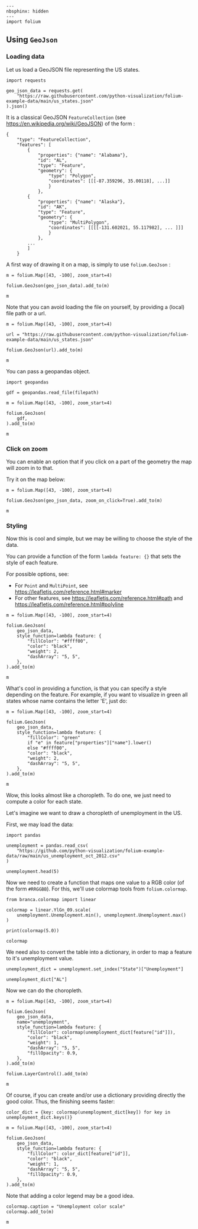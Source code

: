 ```{code-cell} ipython3
---
nbsphinx: hidden
---
import folium
```

## Using `GeoJson`

### Loading data

Let us load a GeoJSON file representing the US states.

```{code-cell} ipython3
import requests

geo_json_data = requests.get(
    "https://raw.githubusercontent.com/python-visualization/folium-example-data/main/us_states.json"
).json()
```

It is a classical GeoJSON `FeatureCollection` (see https://en.wikipedia.org/wiki/GeoJSON) of the form :

    {
        "type": "FeatureCollection",
        "features": [
            {
                "properties": {"name": "Alabama"},
                "id": "AL",
                "type": "Feature",
                "geometry": {
                    "type": "Polygon",
                    "coordinates": [[[-87.359296, 35.00118], ...]]
                    }
                },
            {
                "properties": {"name": "Alaska"},
                "id": "AK",
                "type": "Feature",
                "geometry": {
                    "type": "MultiPolygon",
                    "coordinates": [[[[-131.602021, 55.117982], ... ]]]
                    }
                },
            ...
            ]
        }

A first way of drawing it on a map, is simply to use `folium.GeoJson` :

```{code-cell} ipython3
m = folium.Map([43, -100], zoom_start=4)

folium.GeoJson(geo_json_data).add_to(m)

m
```

Note that you can avoid loading the file on yourself, 
by providing a (local) file path or a url.

```{code-cell} ipython3
m = folium.Map([43, -100], zoom_start=4)

url = "https://raw.githubusercontent.com/python-visualization/folium-example-data/main/us_states.json"

folium.GeoJson(url).add_to(m)

m
```

You can pass a geopandas object.

```{code-cell} ipython3
import geopandas

gdf = geopandas.read_file(filepath)

m = folium.Map([43, -100], zoom_start=4)

folium.GeoJson(
    gdf,
).add_to(m)

m
```

### Click on zoom

You can enable an option that if you click on a part of the geometry the map will zoom in to that.

Try it on the map below:

```{code-cell} ipython3
m = folium.Map([43, -100], zoom_start=4)

folium.GeoJson(geo_json_data, zoom_on_click=True).add_to(m)

m
```

### Styling

Now this is cool and simple, but we may be willing to choose the style of the data.

You can provide a function of the form `lambda feature: {}` that sets the style of each feature.

For possible options, see:

* For `Point` and `MultiPoint`, see https://leafletjs.com/reference.html#marker
* For other features, see https://leafletjs.com/reference.html#path and https://leafletjs.com/reference.html#polyline

```{code-cell} ipython3
m = folium.Map([43, -100], zoom_start=4)

folium.GeoJson(
    geo_json_data,
    style_function=lambda feature: {
        "fillColor": "#ffff00",
        "color": "black",
        "weight": 2,
        "dashArray": "5, 5",
    },
).add_to(m)

m
```

What's cool in providing a function, is that you can specify a style depending on the feature. For example, if you want to visualize in green all states whose name contains the letter 'E', just do:

```{code-cell} ipython3
m = folium.Map([43, -100], zoom_start=4)

folium.GeoJson(
    geo_json_data,
    style_function=lambda feature: {
        "fillColor": "green"
        if "e" in feature["properties"]["name"].lower()
        else "#ffff00",
        "color": "black",
        "weight": 2,
        "dashArray": "5, 5",
    },
).add_to(m)

m
```

Wow, this looks almost like a choropleth. To do one, we just need to compute a color for each state.

Let's imagine we want to draw a choropleth of unemployment in the US.

First, we may load the data:

```{code-cell} ipython3
import pandas

unemployment = pandas.read_csv(
    "https://github.com/python-visualization/folium-example-data/raw/main/us_unemployment_oct_2012.csv"
)

unemployment.head(5)
```

Now we need to create a function that maps one value to a RGB color (of the form `#RRGGBB`).
For this, we'll use colormap tools from `folium.colormap`.

```{code-cell} ipython3
from branca.colormap import linear

colormap = linear.YlGn_09.scale(
    unemployment.Unemployment.min(), unemployment.Unemployment.max()
)

print(colormap(5.0))

colormap
```

We need also to convert the table into a dictionary, in order to map a feature to it's unemployment value.

```{code-cell} ipython3
unemployment_dict = unemployment.set_index("State")["Unemployment"]

unemployment_dict["AL"]
```

Now we can do the choropleth.

```{code-cell} ipython3
m = folium.Map([43, -100], zoom_start=4)

folium.GeoJson(
    geo_json_data,
    name="unemployment",
    style_function=lambda feature: {
        "fillColor": colormap(unemployment_dict[feature["id"]]),
        "color": "black",
        "weight": 1,
        "dashArray": "5, 5",
        "fillOpacity": 0.9,
    },
).add_to(m)

folium.LayerControl().add_to(m)

m
```

Of course, if you can create and/or use a dictionary providing directly the good color. Thus, the finishing seems faster:

```{code-cell} ipython3
color_dict = {key: colormap(unemployment_dict[key]) for key in unemployment_dict.keys()}
```

```{code-cell} ipython3
m = folium.Map([43, -100], zoom_start=4)

folium.GeoJson(
    geo_json_data,
    style_function=lambda feature: {
        "fillColor": color_dict[feature["id"]],
        "color": "black",
        "weight": 1,
        "dashArray": "5, 5",
        "fillOpacity": 0.9,
    },
).add_to(m)
```

Note that adding a color legend may be a good idea.

```{code-cell} ipython3
colormap.caption = "Unemployment color scale"
colormap.add_to(m)

m
```
